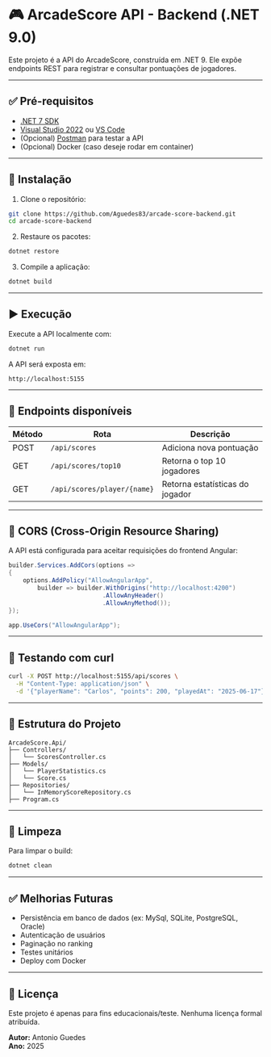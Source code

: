 # 🎮 ArcadeScore API - Backend (.NET 9.0)

Este projeto é a API do ArcadeScore, construída em .NET 9. Ele expõe endpoints REST para registrar e consultar pontuações de jogadores.

---

## ✅ Pré-requisitos

- [.NET 7 SDK](https://dotnet.microsoft.com/download/dotnet/9.0)
- [Visual Studio 2022](https://visualstudio.microsoft.com/) ou [VS Code](https://code.visualstudio.com/)
- (Opcional) [Postman](https://www.postman.com/) para testar a API
- (Opcional) Docker (caso deseje rodar em container)

---

## 🚀 Instalação

1. Clone o repositório:

```bash
git clone https://github.com/Aguedes83/arcade-score-backend.git
cd arcade-score-backend
```

2. Restaure os pacotes:

```bash
dotnet restore
```

3. Compile a aplicação:

```bash
dotnet build
```

---

## ▶️ Execução

Execute a API localmente com:

```bash
dotnet run
```

A API será exposta em:

```
http://localhost:5155
```

---

## 📡 Endpoints disponíveis

| Método | Rota                        | Descrição                        |
|--------|-----------------------------|----------------------------------|
| POST   | `/api/scores`              | Adiciona nova pontuação          |
| GET    | `/api/scores/top10`        | Retorna o top 10 jogadores       |
| GET    | `/api/scores/player/{name}`| Retorna estatísticas do jogador  |

---

## 🔄 CORS (Cross-Origin Resource Sharing)

A API está configurada para aceitar requisições do frontend Angular:

```csharp
builder.Services.AddCors(options =>
{
    options.AddPolicy("AllowAngularApp",
        builder => builder.WithOrigins("http://localhost:4200")
                          .AllowAnyHeader()
                          .AllowAnyMethod());
});

app.UseCors("AllowAngularApp");
```

---

## 🧪 Testando com curl

```bash
curl -X POST http://localhost:5155/api/scores \
  -H "Content-Type: application/json" \
  -d '{"playerName": "Carlos", "points": 200, "playedAt": "2025-06-17"}'
```

---

## 📁 Estrutura do Projeto

```
ArcadeScore.Api/
├── Controllers/
│   └── ScoresController.cs
├── Models/
│   └── PlayerStatistics.cs
│   └── Score.cs
├── Repositories/
│   └── InMemoryScoreRepository.cs
├── Program.cs
```

---

## 🧼 Limpeza

Para limpar o build:

```bash
dotnet clean
```
---

## ✅ Melhorias Futuras

- Persistência em banco de dados (ex: MySql, SQLite, PostgreSQL, Oracle)
- Autenticação de usuários
- Paginação no ranking
- Testes unitários
- Deploy com Docker

---

## 📝 Licença

Este projeto é apenas para fins educacionais/teste. Nenhuma licença formal atribuída.

**Autor:** Antonio Guedes  
**Ano:** 2025

